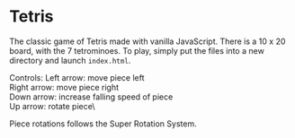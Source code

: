 # Tetris
The classic game of Tetris made with vanilla JavaScript. There is a 10 x 20 board, with the 7 tetrominoes.
To play, simply put the files into a new directory and launch `index.html`.

Controls:
Left arrow: move piece left\
Right arrow: move piece right\
Down arrow: increase falling speed of piece\
Up arrow: rotate piece\

Piece rotations follows the Super Rotation System.
